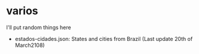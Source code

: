 # varios

I'll put random things here

- estados-cidades.json: States and cities from Brazil (Last update 20th of March2108)
 
